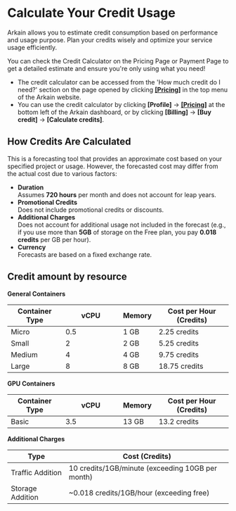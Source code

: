 # Calculate Your Credit Usage

Arkain allows you to estimate credit consumption based on performance and usage purpose. Plan your credits wisely and optimize your service usage efficiently.&#x20;

You can check the Credit Calculator on the Pricing Page or Payment Page to get a detailed estimate and ensure you're only using what you need!&#x20;

* The credit calculator can be accessed from the 'How much credit do I need?' section on the page opened by clicking [**\[Pricing\]**](https://arkain.io/pricing) in the top menu of the Arkain website.
* You can use the credit calculator by clicking **\[Profile]** → [**\[Pricing\]**](https://arkain.io/pricing) at the bottom left of the Arkain dashboard, or by clicking **\[Billing]** → **\[Buy credit]** → **\[Calculate credits]**.

## How Credits Are Calculated

This is a forecasting tool that provides an approximate cost based on your specified project or usage. However, the forecasted cost may differ from the actual cost due to various factors:

* **Duration**\
  Assumes **720 hours** per month and does not account for leap years.&#x20;
* **Promotional Credits**\
  Does not include promotional credits or discounts.
* **Additional Charges**\
  Does not account for additional usage not included in the forecast (e.g., if you use more than **5GB** of storage on the Free plan, you pay **0.018 credits** per GB per hour).&#x20;
* **Currency**\
  Forecasts are based on a fixed exchange rate.

## Credit amount by resource <a href="#credit-amount-by-resource" id="credit-amount-by-resource"></a>

**General Containers**

<table><thead><tr><th>Container Type</th><th width="115">vCPU</th><th>Memory</th><th>Cost per Hour (Credits)</th></tr></thead><tbody><tr><td>Micro</td><td>0.5</td><td>1 GB</td><td>2.25 credits</td></tr><tr><td>Small</td><td>2</td><td>2 GB</td><td>5.25 credits</td></tr><tr><td>Medium</td><td>4</td><td>4 GB</td><td>9.75 credits</td></tr><tr><td>Large</td><td>8</td><td>8 GB</td><td>18.75 credits</td></tr></tbody></table>

**GPU Containers**

<table><thead><tr><th>Container Type</th><th width="115">vCPU</th><th>Memory</th><th>Cost per Hour (Credits)</th></tr></thead><tbody><tr><td>Basic</td><td>3.5</td><td>13 GB</td><td>13.2 credits</td></tr></tbody></table>

**Additional Charges**

| Type             | Cost (Credits)                                   |
| ---------------- | ------------------------------------------------ |
| Traffic Addition | 10 credits/1GB/minute (exceeding 10GB per month) |
| Storage Addition | \~0.018 credits/1GB/hour (exceeding free)        |
